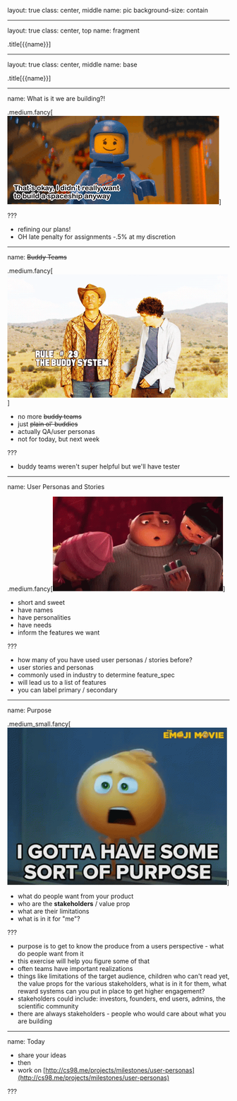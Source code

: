 layout: true
class: center, middle
name: pic
background-size: contain

---

layout: true
class: center, top
name: fragment

.title[{{name}}]

---
layout: true
class: center, middle
name: base

.title[{{name}}]





---
name: What is it we are building?!


.medium.fancy[![](img/thats-okay.gif)]


???
* refining our plans!
* OH late penalty for assignments -.5% at my discretion




---
name: ~~Buddy Teams~~

.medium.fancy[![](img/buddy-system.gif)]

* no more ~~buddy teams~~
* just ~~plain ol' buddies~~
* actually QA/user personas
* not for today, but next week

???
* buddy teams weren't super helpful but we'll have tester



---
name: User Personas and Stories

.medium.fancy[![](img/storytime.gif)]


* short and sweet
* have names
* have personalities
* have needs
* inform the features we want


???
* how many of you have used user personas / stories before?
* user stories and personas
* commonly used in industry to determine feature_spec
* will lead us to a list of features
* you can label primary / secondary

---
name: Purpose

.medium_small.fancy[![](img/purpose.gif)]

* what do people want from your product
* who are the **stakeholders** / value prop
* what are their limitations
* what is in it for "me"?

???

* purpose is to get to know the produce from a users perspective - what do people want from it
* this exercise will help you figure some of that
* often teams have important realizations
* things like limitations of the target audience, children who can't read yet,  the value props for the various stakeholders, what is in it for them, what reward systems can you put in place to get higher engagement?
* stakeholders could include: investors, founders, end users, admins, the scientific community
* there are always stakeholders - people who would care about what you are building




---
name: Today

* share your ideas
* then
* work on [http://cs98.me/projects/milestones/user-personas](http://cs98.me/projects/milestones/user-personas)


???





<!-- ---
name: Acting-out Session

.small[![](img/moriarty3.gif)]
.small[![](img/moriarty2.gif)]


* Introduction to who
* Set the scene for how/when
* Have prompts / act out user interaction
* Ask questions! (how will this, why do you, etc)

???
* why moriarty? -->
